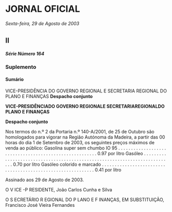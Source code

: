 # JORNAL OFICIAL

###### Sexta-feira, 29 de Agosto de 2003

## II

##### Série Número 164

### **Suplemento**

#### **Sumário**

VICE-PRESIDÊNCIA DO GOVERNO REGIONAL E SECRETARIA REGIONAL
DO PLANO E FINANÇAS
**Despacho conjunto**


**VICE-PRESIDÊNCIADO GOVERNO REGIONALE SECRETARIAREGIONALDO PLANO E FINANÇAS**


**Despacho conjunto**


Nos termos do n.º 2 da Portaria n.º 140-A/2001, de 25 de Outubro são homologados para vigorar na Região Autónoma da
Madeira, a partir das 00 horas do dia 1 de Setembro de 2003, os seguintes preços máximos de venda ao público:
Gasolina super sem chumbo IO 95 . . . . . . . . . . . . . . . . . . . . . . . . . . . . . . . . . . . . . . . . . . . . . . . . . . . . . . . 0.97 por litro
Gasóleo . . . . . . . . . . . . . . . . . . . . . . . . . . . . . . . . . . . . . . . . . . . . . . . . . . . . . . . . . . . . . . . . . . . . . . . . . . . 0.70 por litro
Gasóleo colorido e marcado . . . . . . . . . . . . . . . . . . . . . . . . . . . . . . . . . . . . . . . . . . . . . . . . . . . . . . . . . . . . 0.41 por litro


Assinado aos 29 de Agosto de 2003.


O V ICE -P RESIDENTE, João Carlos Cunha e Silva


O S ECRETÁRIO R EGIONAL DO P LANO E F INANÇAS, EM SUBSTITUIÇÃO, Francisco José Vieira Fernandes

